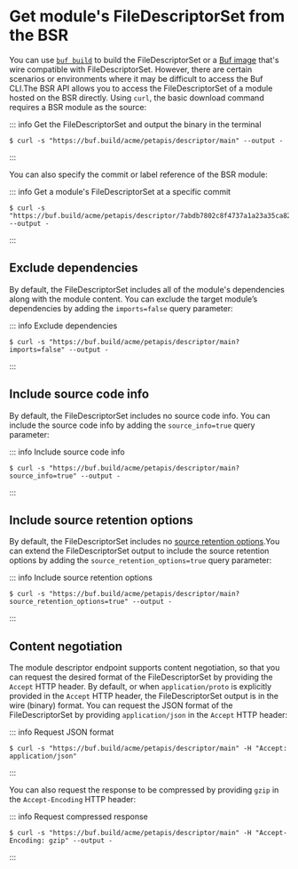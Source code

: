# Get module's FileDescriptorSet from the BSR

You can use [`buf build`](../../../reference/cli/buf/build/) to build the FileDescriptorSet or a [Buf image](../../../build/overview/) that's wire compatible with FileDescriptorSet. However, there are certain scenarios or environments where it may be difficult to access the Buf CLI.The BSR API allows you to access the FileDescriptorSet of a module hosted on the BSR directly. Using `curl`, the basic download command requires a BSR module as the source:

::: info Get the FileDescriptorSet and output the binary in the terminal

```console
$ curl -s "https://buf.build/acme/petapis/descriptor/main" --output -
```

:::

You can also specify the commit or label reference of the BSR module:

::: info Get a module's FileDescriptorSet at a specific commit

```console
$ curl -s "https://buf.build/acme/petapis/descriptor/7abdb7802c8f4737a1a23a35ca8266ef" --output -
```

:::

## Exclude dependencies

By default, the FileDescriptorSet includes all of the module's dependencies along with the module content. You can exclude the target module’s dependencies by adding the `imports=false` query parameter:

::: info Exclude dependencies

```console
$ curl -s "https://buf.build/acme/petapis/descriptor/main?imports=false" --output -
```

:::

## Include source code info

By default, the FileDescriptorSet includes no source code info. You can include the source code info by adding the `source_info=true` query parameter:

::: info Include source code info

```console
$ curl -s "https://buf.build/acme/petapis/descriptor/main?source_info=true" --output -
```

:::

## Include source retention options

By default, the FileDescriptorSet includes no [source retention options](https://github.com/protocolbuffers/protobuf/blob/main/src/google/protobuf/descriptor.proto#L732-L739).You can extend the FileDescriptorSet output to include the source retention options by adding the `source_retention_options=true` query parameter:

::: info Include source retention options

```console
$ curl -s "https://buf.build/acme/petapis/descriptor/main?source_retention_options=true" --output -
```

:::

## Content negotiation

The module descriptor endpoint supports content negotiation, so that you can request the desired format of the FileDescriptorSet by providing the `Accept` HTTP header. By default, or when `application/proto` is explicitly provided in the `Accept` HTTP header, the FileDescriptorSet output is in the wire (binary) format. You can request the JSON format of the FileDescriptorSet by providing `application/json` in the `Accept` HTTP header:

::: info Request JSON format

```console
$ curl -s "https://buf.build/acme/petapis/descriptor/main" -H "Accept: application/json"
```

:::

You can also request the response to be compressed by providing `gzip` in the `Accept-Encoding` HTTP header:

::: info Request compressed response

```console
$ curl -s "https://buf.build/acme/petapis/descriptor/main" -H "Accept-Encoding: gzip" --output -
```

:::
